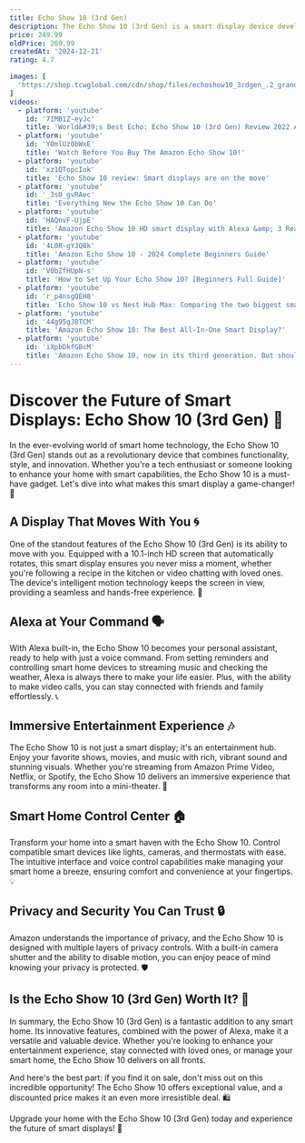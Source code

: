 ```yaml
---
title: Echo Show 10 (3rd Gen)
description: The Echo Show 10 (3rd Gen) is a smart display device developed by Amazon, featuring a 10.1-inch HD screen that can automatically rotate to face the user as they move around the room. This functionality is powered by a brushless motor and advanced computer vision algorithms, allowing for a more interactive and hands-free experience. The device integrates with Alexa, Amazon's virtual assistant, enabling voice control for various tasks such as streaming music and videos, making video calls, controlling smart home devices, and accessing information. It also includes a 13 MP camera with auto-framing capabilities, enhancing video call quality. The Echo Show 10 is designed to be a versatile addition to smart homes, offering both entertainment and utility.
price: 249.99
oldPrice: 269.99
createdAt: '2024-12-21'
rating: 4.7

images: [
  'https://shop.tcwglobal.com/cdn/shop/files/echoshow10_3rdgen_.2_grande.jpg?v=1697129285', 'https://www.the-ambient.com/wp-content/uploads/sites/2/2024/02/30365-posts.homepage_preview_lg.jpg', 'https://s.yimg.com/ny/api/res/1.2/48.435OIUJGsUOWYmoTgpg--/YXBwaWQ9aGlnaGxhbmRlcjt3PTY0MDtoPTM4OQ--/https://s.yimg.com/os/creatr-uploaded-images/2023-09/1858de50-57d2-11ee-9bff-b31bffad01b7', 'https://down-my.img.susercontent.com/file/my-11134207-7r98y-lyq3eimx965c31', 'https://www.trustedreviews.com/wp-content/uploads/sites/54/2021/02/Amazon-Echo-Show-10-3rd-Generation-9.jpg', 'https://img.lazcdn.com/g/p/de87825bbfed52c020eb948ab2a58990.png_360x360q75.png_.webp', 'https://static1.srcdn.com/wordpress/wp-content/uploads/2020/09/Echo-Show-10-vs-Echo-Show-2nd-Generation.jpg', 'https://owp.klarna.com/product/grid/3012227069?v=7', 'https://s.yimg.com/lo/api/res/1.2/_IRD_0t8WW.ANROnxFKr3Q--/YXBwaWQ9ZWNfaG9yaXpvbnRhbDtoPTQwMDtzcz0xO3c9NDAw/https://m.media-amazon.com/images/I/51+G1hCtNJL._SL500_.jpg', 'https://media.wired.com/photos/65d8da9ff620a7044c2de43a/2:3/w_1200,h_1800,c_limit/Best-Smart-Speakers-Gear.jpg', 'https://static1.makeuseofimages.com/wordpress/wp-content/uploads/2022/07/alexa-show-featured-image-1.jpg', 'https://www.picclickimg.com/yJQAAOSwnLRmoNMy/Echo-Show-5-Wall-Mount-Bracket-Stand-In.webp', 'https://images.squarespace-cdn.com/content/v1/5e07c549b332e25b0c9da97a/1688508391726-HFYYH0ZAZA4FTX4SH9ZU/3-up_music.jpg?format=2500w', 'https://m.media-amazon.com/images/I/31pCEjC7UzL._SL500_.jpg', 'https://lookaside.instagram.com/seo/google_widget/crawler/?media_id=3502519316227611337', 'https://www.pbtech.com/pacific/imgprod/S/P/SPKAMZ84475__4.jpg', 'https://static0.pocketlintimages.com/wordpress/wp-content/uploads/2023/04/echoshow10.jpg', 'https://static.qantasloyalty.com/store-static-assets/desktop/vfvasyhy8aeybjjwpfen4kmwc.jpg', 'https://m.media-amazon.com/images/I/41RBzL3zq1S._SL500_.jpg', 'https://mobileimages.lowes.com/productimages/a964f66f-bd52-4d67-9141-efc8d5d50bbb/60949793.jpg?size=cdp', 'https://teqane.com/cdn/shop/files/AmazonShow10Teqanedotcomammanjordan_11_800x.jpg?v=1702127369', 'https://assets.aboutamazon.com/c2/6c/d998af2746278b4fa964d8711eb5/aa-nov2024-echo-buying-guide-hero-v1-2000x1125.jpg', 'https://pisces.bbystatic.com/image2/BestBuy_US/images/products/6544/6544304_sd.jpg', 'https://cdn.mos.cms.futurecdn.net/HXeGPLGMrqRfg7xsVh5L3e-320-80.gif', 'https://media.very.ie/i/littlewoodsireland/W19RQ_SQ4_0000000013_WHITE_SLd?$300x400_retinamobilex2$', 'https://www.slashgear.com/img/gallery/amazon-echo-show-2nd-gen-review-2018-alexa-the-screen-star/amazon-echo-show-10-inch-2018-28.jpg', 'https://pisces.bbystatic.com/image2/BestBuy_US/images/products/6562/6562251_sd.jpg;maxHeight=640;maxWidth=550;format=webp', 'https://lookaside.fbsbx.com/lookaside/crawler/media/?media_id=981043100733519', 'https://m.media-amazon.com/images/I/31bJZ4DGZbL.jpg', 'https://www.the-ambient.com/wp-content/uploads/sites/2/2024/02/Echo-Show-15-820x461.jpg', 'https://media.flixfacts.com/inpage/amazon/amazon-show-10/images/feature-8.jpg', 'https://images-eu.ssl-images-amazon.com/images/I/519E5VzOj4L._AC_UL210_SR210,210_.jpg', 'https://m.media-amazon.com/images/I/51-VNDvvT1L.jpg', 'https://www.androidauthority.com/wp-content/uploads/2021/07/Amazon-Echo-Show-10-with-Alexa-on-screen-scaled.jpg', 'https://m.media-amazon.com/images/I/41SPsGJNb3L.jpg', 'https://content.syndigo.com/asset/0843f90c-c316-4faf-9d9b-b9d358b80c84/480.jpeg', 'https://cdn.mos.cms.futurecdn.net/hY3voCF4p7pJ3ZJD3zqKjZ.jpg', 'https://www.game.co.uk/images/imgzoom/40/40894101_xxl_a1.jpg', 'https://img.pccomponentes.com/articles/1086/10861319/5170-amazon-echo-show-10-3a-generacion-pantalla-inteligente-hd-con-movimiento-antracita-caracteristicas.jpg', 'https://static.independent.co.uk/2024/09/18/15/Amazon-echo-smart-speakers.jpg?width=1200&height=1200&fit=crop', 'https://i.gadgets360cdn.com/large/amazon_echo_sub_plus_dot_press_1537476133095.jpg', 'https://i5.walmartimages.com/seo/Fit-For-Amazon-Echo-Show-10-3rd-Gen-3-Pack-BISENTEK-Ultra-Clear-Screen-Protector-Anti-Scratch-Anti-Shock_4b00d9df-5437-4dea-b770-69d9dec2aae6.b1e513658cb9044b8766c579b93c22bd.jpeg?odnHeight=768&odnWidth=768&odnBg=FFFFFF', 'https://cdn.mos.cms.futurecdn.net/2x4cyavYFnwrKMDcwX8DR7-1200-80.jpg', 'https://i.etsystatic.com/21660139/r/il/57984a/4152497726/il_300x300.4152497726_enrs.jpg', 'https://static1.howtogeekimages.com/wordpress/wp-content/uploads/2022/02/4113bb42.jpg', 'https://i5.walmartimages.com/asr/cc96e529-68fc-4e81-9056-851b8be072fb.3ae10a6fd443823a8216c833b5d38f36.jpeg?odnHeight=768&odnWidth=768&odnBg=FFFFFF', 'https://hips.hearstapps.com/hmg-prod/images/amazon-echo-show-5-square-lead-66950ca1a2615.jpg?crop=1xw:1xh;center,top&resize=640:*', 'https://m.media-amazon.com/images/I/31x-oM78M0L._SL500_.jpg', 'https://cdn.shopify.com/s/files/1/0640/2139/7758/files/echoshow103rdgenerationwallmount_480x480.jpg?v=1675320901', 'https://content.syndigo.com/asset/2a8dcb42-43e5-4c3f-80d4-48d3b5f40972/960.jpeg', 'https://www.shopz.com.bd/wp-content/uploads/2021/09/Amazon-Echo-Show-10-3rd-Gen-5.jpg', 'https://media.very.co.uk/i/very/W19P4_SQ1_0000000013_WHITE_SLf?$pdp_300x400_x2$&fmt=jpg', 'https://shopcgx.com/cdn/shop/products/895_800x.jpg?v=1653246894', 'https://pictures-kenya.jijistatic.com/62638185_NjIwLTc4MS02NDg2NzcwNzBh.webp', 'https://target.scene7.com/is/image/Target/HeroMobile-210611-1623395201621?wid=668&qlt=80&fmt=pjpeg', 'https://i.ytimg.com/vi/ZKyC7R8Z11o/maxresdefault.jpg', 'https://www.heathcotes.co.nz/spree/products/57932/large/B084NTF5ZY_-_Amazon_Echo_Show_10_(3rd_Gen)_Charcoal_(3).png?1672030153', 'https://images.thdstatic.com/productImages/d3d63f09-1996-4e92-b5d3-8d0aa17be481/svn/charcoal-smart-speakers-and-displays-b07vhz41l8-40_600.jpg', 'https://images.idgesg.net/images/article/2018/09/jbl-link-view-stock-shot-100774098-orig.jpg?quality=50&strip=all', 'https://venturebeat.com/wp-content/uploads/2018/10/20181009_130559.jpg?w=800', 'https://cdn.mos.cms.futurecdn.net/QyAAkrSScGi8g2dzGMFZLk-320-80.jpg', 'https://store.ee.co.uk/images/product/uni2/gd/gd87_xlarge.jpg', 'https://media-ik.croma.com/prod/https://media.croma.com/image/upload/v1706185568/Croma Assets/A+ Content Images/Images/237643_D_1_sknom9.png?tr=w-1000', 'https://www.digitaltrends.com/wp-content/uploads/2023/10/IMG_4625.jpg?resize=1000,600&p=1', 'https://hnsfpau.imgix.net/5/images/detailed/374/84475.004.jpg?fit=fill&bg=0FFF&w=1500&h=844&auto=format,compress', 'https://i.dailymail.co.uk/1s/2023/04/03/11/66624247-11932647-image-a-11_1680517641575.jpg', 'https://hips.hearstapps.com/vader-prod.s3.amazonaws.com/1721044238-amazon-echo-show-5-product-66950cda83f2f.jpg?crop=0.9990990990990991xw:1xh;center,top&resize=980:*', 'https://fs.npstatic.com/devices/47/2647-w320h320.png', 'https://images.hotukdeals.com/threads/raw/WUihb/4459042_1/re/768x768/qt/60/4459042_1.jpg', 'https://images.squarespace-cdn.com/content/v1/5e07c549b332e25b0c9da97a/1685663989753-3H3OAC3N7QH5ERLM2SZ3/focus_group_attract_test_on-white.jpg?format=2500w', 'https://i.ytimg.com/vi/UaHbu04EjJ0/hq720.jpg?sqp=-oaymwEhCK4FEIIDSFryq4qpAxMIARUAAAAAGAElAADIQj0AgKJD&rs=AOn4CLA59P3jZfjlVuP1Atcidj6teov_tQ', 'https://m.media-amazon.com/images/I/41t5cXYRbMS._AC_UF1000,1000_QL80_.jpg', 'https://m.media-amazon.com/images/G/31/kindle/journeys/YTQ5MmY3Zjct/YTQ5MmY3Zjct-MjQwYWJhOTkt', 'https://www.pcworld.com/wp-content/uploads/2024/12/Amazon-Echo-Show-8-third-generation-EC.png', 'https://m.media-amazon.com/images/I/81BKIVJy5VL._CR2,0,1276,720_SR684,386_.png', 'https://images-cdn.ubuy.co.in/66a7f48ab758327430294b62-echo-show-10-generation-3-smart.jpg', 'https://media.wired.com/photos/65f8a5b35533ba61ff31c324/master/w_960,c_limit/Echo-Show-8-3rd-Gen-Reviewer-Photo-SOURCE-Nena-Farrell.jpg', 'https://cdn.shopify.com/s/files/1/0355/8296/7943/files/Amazon-com-Echo-Show-15-Full-HD-15-6-smart-display-with-Alexa-and-Fire-TV-built-in-Remote-included-Amazon-Devices-Accessories.png?v=1700355381', 'https://smarttechshopping.com/cdn/shop/products/51KUiwF8AfS._AC_SL1000.jpg?v=1680705255', 'https://tuzzut.com/cdn/shop/products/WhatsAppImage2022-10-11at7.33.19AM_f83e09a1-daf7-4c1b-99d7-89ecb8e81938_600x.jpg?v=1665499094'
]
videos: 
  - platform: 'youtube'
    id: '7IMB1Z-eyJc'
    title: 'World&#39;s Best Echo: Echo Show 10 (3rd Gen) Review 2022 Amazon 💯😃'
  - platform: 'youtube'
    id: 'Y0mlUz0bWxE'
    title: 'Watch Before You Buy The Amazon Echo Show 10!'
  - platform: 'youtube'
    id: 'xz1QTopcIok'
    title: 'Echo Show 10 review: Smart displays are on the move'
  - platform: 'youtube'
    id: '_3s0_gvRAec'
    title: 'Everything New the Echo Show 10 Can Do'
  - platform: 'youtube'
    id: 'HAQnvF-UjpE'
    title: 'Amazon Echo Show 10 HD smart display with Alexa &amp; 3 Reasons to Buy'
  - platform: 'youtube'
    id: '4L0R-gYJQBk'
    title: 'Amazon Echo Show 10 - 2024 Complete Beginners Guide'
  - platform: 'youtube'
    id: 'V0bZfHUpN-s'
    title: 'How to Set Up Your Echo Show 10? [Beginners Full Guide]'
  - platform: 'youtube'
    id: 'r_p4nsgQEH8'
    title: 'Echo Show 10 vs Nest Hub Max: Comparing the two biggest smart displays'
  - platform: 'youtube'
    id: '44g95gJ8TCM'
    title: 'Amazon Echo Show 10: The Best All-In-One Smart Display?'
  - platform: 'youtube'
    id: 'iXpbDkfGBcM'
    title: 'Amazon Echo Show 10, now in its third generation. But should you buy one?'
---
```


# Discover the Future of Smart Displays: Echo Show 10 (3rd Gen) 🎉

In the ever-evolving world of smart home technology, the Echo Show 10 (3rd Gen) stands out as a revolutionary device that combines functionality, style, and innovation. Whether you're a tech enthusiast or someone looking to enhance your home with smart capabilities, the Echo Show 10 is a must-have gadget. Let's dive into what makes this smart display a game-changer! 🚀

## A Display That Moves With You 🌀

One of the standout features of the Echo Show 10 (3rd Gen) is its ability to move with you. Equipped with a 10.1-inch HD screen that automatically rotates, this smart display ensures you never miss a moment, whether you're following a recipe in the kitchen or video chatting with loved ones. The device's intelligent motion technology keeps the screen in view, providing a seamless and hands-free experience. 📱

## Alexa at Your Command 🗣️

With Alexa built-in, the Echo Show 10 becomes your personal assistant, ready to help with just a voice command. From setting reminders and controlling smart home devices to streaming music and checking the weather, Alexa is always there to make your life easier. Plus, with the ability to make video calls, you can stay connected with friends and family effortlessly. 📞

## Immersive Entertainment Experience 🎶

The Echo Show 10 is not just a smart display; it's an entertainment hub. Enjoy your favorite shows, movies, and music with rich, vibrant sound and stunning visuals. Whether you're streaming from Amazon Prime Video, Netflix, or Spotify, the Echo Show 10 delivers an immersive experience that transforms any room into a mini-theater. 🍿

## Smart Home Control Center 🏠

Transform your home into a smart haven with the Echo Show 10. Control compatible smart devices like lights, cameras, and thermostats with ease. The intuitive interface and voice control capabilities make managing your smart home a breeze, ensuring comfort and convenience at your fingertips. 💡

## Privacy and Security You Can Trust 🔒

Amazon understands the importance of privacy, and the Echo Show 10 is designed with multiple layers of privacy controls. With a built-in camera shutter and the ability to disable motion, you can enjoy peace of mind knowing your privacy is protected. 🛡️

## Is the Echo Show 10 (3rd Gen) Worth It? 🤔

In summary, the Echo Show 10 (3rd Gen) is a fantastic addition to any smart home. Its innovative features, combined with the power of Alexa, make it a versatile and valuable device. Whether you're looking to enhance your entertainment experience, stay connected with loved ones, or manage your smart home, the Echo Show 10 delivers on all fronts.

And here's the best part: if you find it on sale, don't miss out on this incredible opportunity! The Echo Show 10 offers exceptional value, and a discounted price makes it an even more irresistible deal. 🛍️

Upgrade your home with the Echo Show 10 (3rd Gen) today and experience the future of smart displays! 🌟
